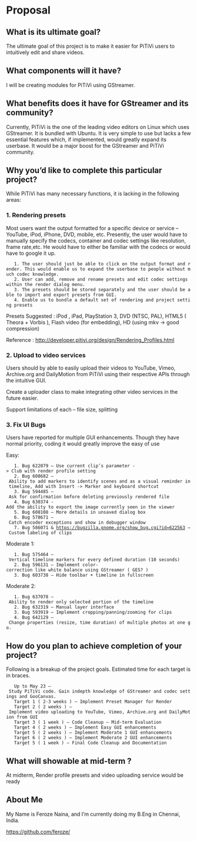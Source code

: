 # Proposal

## What is its ultimate goal?

The ultimate goal of this project is to make it easier for PiTiVi users
to intuitively edit and share videos.

## What components will it have?

I will be creating modules for PiTiVi using GStreamer.

## What benefits does it have for GStreamer and its community?

Currently, PiTiVi is the one of the leading video editors on Linux which
uses GStreamer. It is bundled with Ubuntu. It is very simple to use but
lacks a few essential features which, if implemented, would greatly
expand its userbase. It would be a major boost for the GStreamer and
PiTiVi community.

## Why you’d like to complete this particular project?

While PiTiVi has many necessary functions, it is lacking in the
following areas:

### 1. Rendering presets

Most users want the output formatted for a specific device or service –
YouTube, iPod, iPhone, DVD, mobile, etc. Presently, the user would have
to manually specify the codecs, container and codec settings like
resolution, frame rate,etc. He would have to either be familiar with the
codecs or would have to google it up.

`   1. The user should just be able to click on the output format and render. This would enable us to expand the userbase to people without much codec knowledge.`\
`   2. User can add, remove and rename presets and edit codec settings within the render dialog menu.`\
`   3. The presets should be stored separately and the user should be able to import and export presets from GUI.`\
`   4. Enable us to bundle a default set of rendering and project setting presets`

Presets Suggested : iPod , iPad, PlayStation 3, DVD (NTSC, PAL), HTML5 (
Theora + Vorbis ), Flash video (for embedding), HD (using mkv -&gt; good
compression)

Reference : http://developer.pitivi.org/design/Rendering_Profiles.html

### 2. Upload to video services

Users should by able to easily upload their videos to YouTube, Vimeo,
Archive.org and DailyMotion from PiTiVi using their respective APIs
through the intuitive GUI.

Create a uploader class to make integrating other video services in the
future easier.

Support limitations of each – file size, splitting

### 3. Fix UI Bugs

Users have reported for multiple GUI enhancements. Though they have
normal priority, coding it would greatly improve the easy of use

Easy:

`   1. Bug 622079 – Use current clip’s parameter -> Club with render profile setting`\
`   2. Bug 608682 – Ability to add markers to identify scenes and as a visual reminder in timeline, Add with Insert -> Marker and keyboard shortcut`\
`   3. Bug 594485 – Ask for confirmation before deleting previously rendered file`\
`   4. Bug 630374 -Add the ability to export the image currently seen in the viewer`\
`   5. Bug 608108 – More details in unsaved dialog box`\
`   6. Bug 578671 – Catch encoder exceptions and show in debugger window`\
`   7. Bug 586071 & `[`https://bugzilla.gnome.org/show_bug.cgi?id=622563`](https://bugzilla.gnome.org/show_bug.cgi?id=622563)` – Custom labeling of clips`

Moderate 1:

`   1. Bug 575464 – Vertical timeline markers for every defined duration (10 seconds)`\
`   2. Bug 596131 – Implement color-correction like white balance using GStreamer ( GES? )`\
`   3. Bug 603738 – Hide toolbar + timeline in fullscreen`

Moderate 2:

`   1. Bug 637078 – Ability to render only selected portion of the timeline`\
`   2. Bug 632319 – Manual layer interface`\
`   3. Bug 593919 – Implement cropping/panning/zooming for clips`\
`   4. Bug 642129 – Change properties (resize, time duration) of multiple photos at one go.`

## How do you plan to achieve completion of your project?

Following is a breakup of the project goals. Estimated time for each
target is in braces.

`   Up to May 23 – Study PiTiVi code. Gain indepth knowledge of GStreamer and codec settings and GooCanvas.`\
`   Target 1 ( 2-3 weeks ) – Implement Preset Manager for Render`\
`   Target 2 ( 2 weeks ) – Implement video uploading to YouTube, Vimeo, Archive.org and DailyMotion from GUI`\
`   Target 3 ( 1 week ) – Code Cleanup – Mid-term Evaluation`\
`   Target 4 ( 2 weeks ) – Implement Easy GUI enhancements`\
`   Target 5 ( 2 weeks ) – Implement Moderate 1 GUI enhancements`\
`   Target 6 ( 2 weeks ) – Implement Moderate 2 GUI enhancements`\
`   Target 5 ( 1 week ) – Final Code Cleanup and Documentation`

## What will showable at mid-term ?

At midterm, Render profile presets and video uploading service would be
ready

## About Me

My Name is Feroze Naina, and I’m currently doing my B.Eng in Chennai,
India.

<https://github.com/feroze/>
